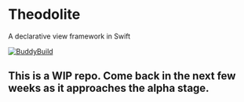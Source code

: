 # Theodolite
A declarative view framework in Swift

[![BuddyBuild](https://dashboard.buddybuild.com/api/statusImage?appID=59f78a95d289fe000152c351&branch=master&build=latest)](https://dashboard.buddybuild.com/apps/59f78a95d289fe000152c351/build/latest?branch=master)

## This is a WIP repo. Come back in the next few weeks as it approaches the alpha stage.
